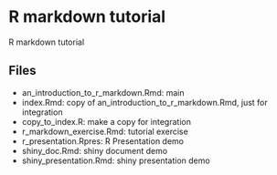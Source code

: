 R markdown tutorial
============

R markdown tutorial

## Files

- an\_introduction\_to\_r\_markdown.Rmd: main
- index.Rmd: copy of an\_introduction\_to\_r\_markdown.Rmd, just for integration
- copy\_to\_index.R: make a copy for integration
- r\_markdown\_exercise.Rmd: tutorial exercise
- r\_presentation.Rpres: R Presentation demo
- shiny\_doc.Rmd: shiny document demo
- shiny\_presentation.Rmd: shiny presentation demo

